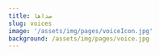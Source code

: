 ```yaml
---
title: صداها
slug: voices
image: '/assets/img/pages/voiceIcon.jpg'
background: /assets/img/pages/voice.jpg
---
```

